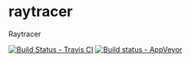# raytracer
Raytracer

[![Build Status - Travis CI](https://travis-ci.org/sdsmith/raytracer.svg?branch=master)](https://travis-ci.org/sdsmith/raytracer) [![Build status - AppVeyor](https://ci.appveyor.com/api/projects/status/1mn79w9i7trjtely?svg=true)](https://ci.appveyor.com/project/sdsmith/raytracer)


